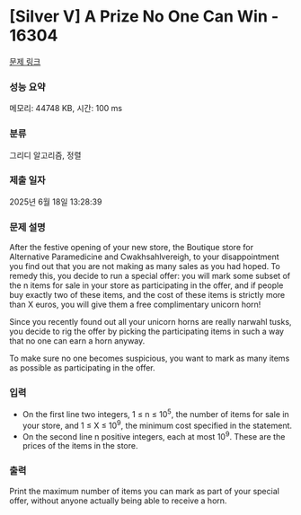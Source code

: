 # [Silver V] A Prize No One Can Win - 16304 

[문제 링크](https://www.acmicpc.net/problem/16304) 

### 성능 요약

메모리: 44748 KB, 시간: 100 ms

### 분류

그리디 알고리즘, 정렬

### 제출 일자

2025년 6월 18일 13:28:39

### 문제 설명

<p>After the festive opening of your new store, the Boutique store for Alternative Paramedicine and Cwakhsahlvereigh, to your disappointment you find out that you are not making as many sales as you had hoped. To remedy this, you decide to run a special offer: you will mark some subset of the n items for sale in your store as participating in the offer, and if people buy exactly two of these items, and the cost of these items is strictly more than X euros, you will give them a free complimentary unicorn horn!</p>

<p>Since you recently found out all your unicorn horns are really narwahl tusks, you decide to rig the offer by picking the participating items in such a way that no one can earn a horn anyway.</p>

<p>To make sure no one becomes suspicious, you want to mark as many items as possible as participating in the offer.</p>

### 입력 

 <ul>
	<li>On the first line two integers, 1 ≤ n ≤ 10<sup>5</sup>, the number of items for sale in your store, and 1 ≤ X ≤ 10<sup>9</sup>, the minimum cost specified in the statement.</li>
	<li>On the second line n positive integers, each at most 10<sup>9</sup>. These are the prices of the items in the store.</li>
</ul>

### 출력 

 <p>Print the maximum number of items you can mark as part of your special offer, without anyone actually being able to receive a horn.</p>

